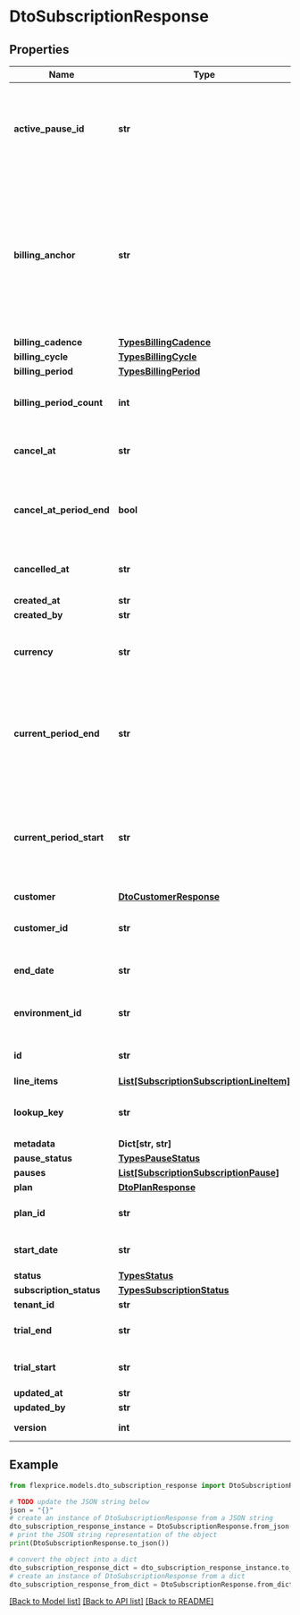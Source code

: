# DtoSubscriptionResponse


## Properties

Name | Type | Description | Notes
------------ | ------------- | ------------- | -------------
**active_pause_id** | **str** | ActivePauseID references the current active pause configuration This will be null if no pause is active or scheduled | [optional] 
**billing_anchor** | **str** | BillingAnchor is the reference point that aligns future billing cycle dates. It sets the day of week for week intervals, the day of month for month and year intervals, and the month of year for year intervals. The timestamp is in UTC format. | [optional] 
**billing_cadence** | [**TypesBillingCadence**](TypesBillingCadence.md) |  | [optional] 
**billing_cycle** | [**TypesBillingCycle**](TypesBillingCycle.md) |  | [optional] 
**billing_period** | [**TypesBillingPeriod**](TypesBillingPeriod.md) |  | [optional] 
**billing_period_count** | **int** | BillingPeriodCount is the total number units of the billing period. | [optional] 
**cancel_at** | **str** | CancelAt is the date the subscription will be canceled | [optional] 
**cancel_at_period_end** | **bool** | CancelAtPeriodEnd is whether the subscription was canceled at the end of the current period | [optional] 
**cancelled_at** | **str** | CanceledAt is the date the subscription was canceled | [optional] 
**created_at** | **str** |  | [optional] 
**created_by** | **str** |  | [optional] 
**currency** | **str** | Currency is the currency of the subscription in lowercase 3 digit ISO codes | [optional] 
**current_period_end** | **str** | CurrentPeriodEnd is the end of the current period that the subscription has been invoiced for. At the end of this period, a new invoice will be created. | [optional] 
**current_period_start** | **str** | CurrentPeriodStart is the end of the current period that the subscription has been invoiced for. At the end of this period, a new invoice will be created. | [optional] 
**customer** | [**DtoCustomerResponse**](DtoCustomerResponse.md) |  | [optional] 
**customer_id** | **str** | CustomerID is the identifier for the customer in our system | [optional] 
**end_date** | **str** | EndDate is the end date of the subscription | [optional] 
**environment_id** | **str** | EnvironmentID is the environment identifier for the subscription | [optional] 
**id** | **str** | ID is the unique identifier for the subscription | [optional] 
**line_items** | [**List[SubscriptionSubscriptionLineItem]**](SubscriptionSubscriptionLineItem.md) |  | [optional] 
**lookup_key** | **str** | LookupKey is the key used to lookup the subscription in our system | [optional] 
**metadata** | **Dict[str, str]** |  | [optional] 
**pause_status** | [**TypesPauseStatus**](TypesPauseStatus.md) |  | [optional] 
**pauses** | [**List[SubscriptionSubscriptionPause]**](SubscriptionSubscriptionPause.md) |  | [optional] 
**plan** | [**DtoPlanResponse**](DtoPlanResponse.md) |  | [optional] 
**plan_id** | **str** | PlanID is the identifier for the plan in our system | [optional] 
**start_date** | **str** | StartDate is the start date of the subscription | [optional] 
**status** | [**TypesStatus**](TypesStatus.md) |  | [optional] 
**subscription_status** | [**TypesSubscriptionStatus**](TypesSubscriptionStatus.md) |  | [optional] 
**tenant_id** | **str** |  | [optional] 
**trial_end** | **str** | TrialEnd is the end date of the trial period | [optional] 
**trial_start** | **str** | TrialStart is the start date of the trial period | [optional] 
**updated_at** | **str** |  | [optional] 
**updated_by** | **str** |  | [optional] 
**version** | **int** | Version is used for optimistic locking | [optional] 

## Example

```python
from flexprice.models.dto_subscription_response import DtoSubscriptionResponse

# TODO update the JSON string below
json = "{}"
# create an instance of DtoSubscriptionResponse from a JSON string
dto_subscription_response_instance = DtoSubscriptionResponse.from_json(json)
# print the JSON string representation of the object
print(DtoSubscriptionResponse.to_json())

# convert the object into a dict
dto_subscription_response_dict = dto_subscription_response_instance.to_dict()
# create an instance of DtoSubscriptionResponse from a dict
dto_subscription_response_from_dict = DtoSubscriptionResponse.from_dict(dto_subscription_response_dict)
```
[[Back to Model list]](../README.md#documentation-for-models) [[Back to API list]](../README.md#documentation-for-api-endpoints) [[Back to README]](../README.md)


